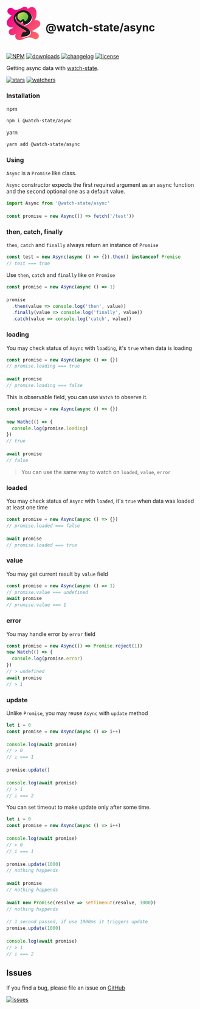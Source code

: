 <a href="https://www.npmjs.com/package/watch-state">
  <img src="https://raw.githubusercontent.com/d8corp/watch-state/v3.3.3/img/logo.svg" align="left" width="90" height="90" alt="Watch-State logo by Mikhail Lysikov">
</a>

# &nbsp; @watch-state/async

&nbsp;

[![NPM](https://img.shields.io/npm/v/@watch-state/async.svg)](https://www.npmjs.com/package/@watch-state/async)
[![downloads](https://img.shields.io/npm/dm/@watch-state/async.svg)](https://www.npmtrends.com/@watch-state/async)
[![changelog](https://img.shields.io/badge/Changelog-⋮-brightgreen)](https://changelogs.xyz/@watch-state/async)
[![license](https://img.shields.io/npm/l/@watch-state/async)](https://github.com/d8corp/watch-state-async/blob/main/LICENSE)

Getting async data with [watch-state](https://www.npmjs.com/package/watch-state).

[![stars](https://img.shields.io/github/stars/d8corp/watch-state-async?style=social)](https://github.com/d8corp/watch-state-async/stargazers)
[![watchers](https://img.shields.io/github/watchers/d8corp/watch-state-async?style=social)](https://github.com/d8corp/watch-state-async/watchers)

### Installation

npm
```bash
npm i @watch-state/async
```

yarn
```bash
yarn add @watch-state/async
```

### Using

`Async` is a `Promise` like class.

`Async` constructor expects the first required argument as an async function and the second optional one as a default value.
```javascript
import Async from '@watch-state/async'

const promise = new Async(() => fetch('/test'))
```

### then, catch, finally

`then`, `catch` and `finally` always return an instance of `Promise`
```javascript
const test = new Async(async () => {}).then() instanceof Promise
// test === true 
```

Use `then`, `catch` and `finally` like on `Promise`
```javascript
const promise = new Async(async () => 1)

promise
  .then(value => console.log('then', value))
  .finally(value => console.log('finally', value))
  .catch(value => console.log('catch', value))
```

### loading

You may check status of `Async` with `loading`, it's `true` when data is loading
```javascript
const promise = new Async(async () => {})
// promise.loading === true

await promise
// promise.loading === false
```

This is observable field, you can use `Watch` to observe it.
```javascript
const promise = new Async(async () => {})

new Wathc(() => {
  console.log(promise.loading)
})
// true

await promise
// false
```

> You can use the same way to watch on `loaded`, `value`, `error`

### loaded

You may check status of `Async` with `loaded`, it's `true` when data was loaded at least one time
```javascript
const promise = new Async(async () => {})
// promise.loaded === false

await promise
// promise.loaded === true
```

### value

You may get current result by `value` field
```javascript
const promise = new Async(async () => 1)
// promise.value === undefined
await promise
// promise.value === 1
```

### error

You may handle error by `error` field
```javascript
const promise = new Async(() => Promise.reject(1))
new Watch(() => {
  console.log(promise.error)
})
// > undefined
await promise
// > 1
```

### update

Unlike `Promise`, you may reuse `Async` with `update` method
```javascript
let i = 0
const promise = new Async(async () => i++)

console.log(await promise)
// > 0
// i === 1

promise.update()

console.log(await promise)
// > 1
// i === 2
```

You can set timeout to make update only after some time.
```javascript
let i = 0
const promise = new Async(async () => i++)

console.log(await promise)
// > 0
// i === 1

promise.update(1000)
// nothing happends

await promise
// nothing happends

await new Promise(resolve => setTimeout(resolve, 1000))
// nothing happends

// 1 second passed, if use 1000ms it triggers update
promise.update(1000)

console.log(await promise)
// > 1
// i === 2
```

## Issues

If you find a bug, please file an issue on [GitHub](https://github.com/d8corp/watch-state-async/issues)

[![issues](https://img.shields.io/github/issues-raw/d8corp/watch-state-async)](https://github.com/d8corp/watch-state-async/issues)

